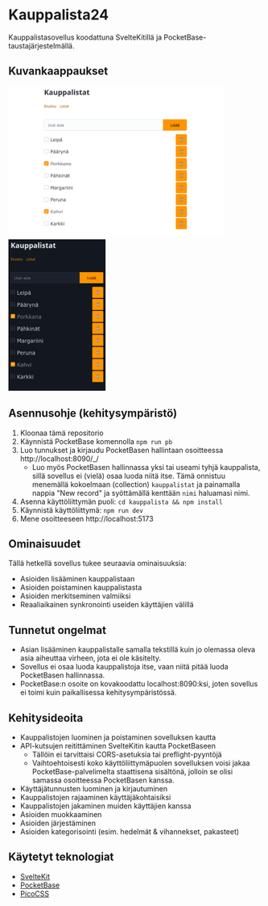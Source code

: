 # Kauppalista24

Kauppalistasovellus koodattuna SvelteKitillä ja
PocketBase-taustajärjestelmällä.

## Kuvankaappaukset

[<img src="./kuva1.png" height="300" alt="Kuva 1, Vaalea teema">](./kuva1.png)
[<img src="./kuva2.png" height="300" alt="Kuva 2, Tumma teema">](./kuva2.png)

## Asennusohje (kehitysympäristö)

1. Kloonaa tämä repositorio
2. Käynnistä PocketBase komennolla `npm run pb`
3. Luo tunnukset ja kirjaudu PocketBasen hallintaan osoitteessa
   http://localhost:8090/_/
    - Luo myös PocketBasen hallinnassa yksi tai useami tyhjä kauppalista, sillä
      sovellus ei (vielä) osaa luoda niitä itse. Tämä onnistuu menemällä
      kokoelmaan (collection) `kauppalistat` ja painamalla nappia "New record"
      ja syöttämällä kenttään `nimi` haluamasi nimi.
4. Asenna käyttöliittymän puoli: `cd kauppalista && npm install`
5. Käynnistä käyttöliittymä: `npm run dev`
6. Mene osoitteeseen http://localhost:5173


## Ominaisuudet

Tällä hetkellä sovellus tukee seuraavia ominaisuuksia:

* Asioiden lisääminen kauppalistaan
* Asioiden poistaminen kauppalistasta
* Asioiden merkitseminen valmiiksi
* Reaaliaikainen synkronointi useiden käyttäjien välillä

## Tunnetut ongelmat

* Asian lisääminen kauppalistalle samalla tekstillä kuin jo olemassa
  oleva asia aiheuttaa virheen, jota ei ole käsitelty.
* Sovellus ei osaa luoda kauppalistoja itse, vaan niitä pitää luoda
  PocketBasen hallinnassa.
* PocketBase:n osoite on kovakoodattu localhost:8090:ksi, joten
  sovellus ei toimi kuin paikallisessa kehitysympäristössä.

## Kehitysideoita

* Kauppalistojen luominen ja poistaminen sovelluksen kautta
* API-kutsujen reitittäminen SvelteKitin kautta PocketBaseen
  - Tällöin ei tarvittaisi CORS-asetuksia tai preflight-pyyntöjä
  - Vaihtoehtoisesti koko käyttöliittymäpuolen sovelluksen voisi
    jakaa PocketBase-palvelimelta staattisena sisältönä, jolloin
    se olisi samassa osoitteessa PocketBasen kanssa.
* Käyttäjätunnusten luominen ja kirjautuminen
* Kauppalistojen rajaaminen käyttäjäkohtaisiksi
* Kauppalistojen jakaminen muiden käyttäjien kanssa
* Asioiden muokkaaminen
* Asioiden järjestäminen
* Asioiden kategorisointi (esim. hedelmät & vihannekset, pakasteet)

## Käytetyt teknologiat

* [SvelteKit](https://kit.svelte.dev/)
* [PocketBase](https://pocketbase.io/)
* [PicoCSS](https://picocss.com/)
